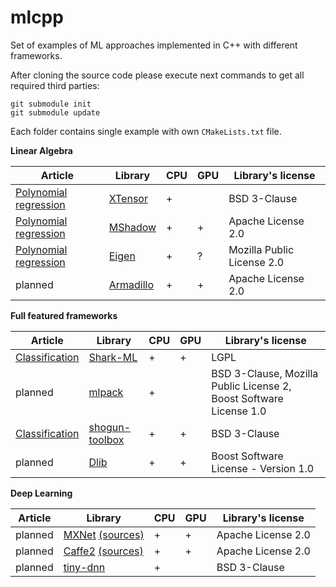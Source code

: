 # mlcpp
Set of examples of ML approaches implemented in C++ with different frameworks.

After cloning the source code please execute next commands to get all required third parties:

```
git submodule init
git submodule update
```
Each folder contains single example with own ``CMakeLists.txt`` file.

**Linear Algebra**

|Article|Library|CPU|GPU|Library's license|
|-------|-------|---|---|-----------------|
|[Polynomial regression](https://github.com/Kolkir/mlcpp/tree/master/polynomial_regression)|[XTensor](https://github.com/QuantStack/xtensor)|+||BSD 3-Clause|
|[Polynomial regression](https://github.com/Kolkir/mlcpp/tree/master/polynomial_regression_gpu)|[MShadow](https://github.com/dmlc/mshadow)|+|+|Apache License 2.0|
|[Polynomial regression](https://github.com/Kolkir/mlcpp/tree/master/polynomial_regression_eigen)|[Eigen](http://eigen.tuxfamily.org/)|+|?|Mozilla Public License 2.0|
|planned|[Armadillo](http://arma.sourceforge.net)|+|+|Apache License 2.0|

**Full featured frameworks**

|Article|Library|CPU|GPU|Library's license|
|-------|-------|---|---|-----------------|
|[Classification](https://github.com/Kolkir/mlcpp/tree/master/classification_shark)|[Shark-ML](http://image.diku.dk/shark/)|+|+|LGPL|
|planned|[mlpack](https://github.com/mlpack/mlpack)|+||BSD 3-Clause, Mozilla Public License 2, Boost Software License 1.0|
|[Classification](https://github.com/Kolkir/mlcpp/tree/master/classification_shogun)|[shogun-toolbox](http://www.shogun-toolbox.org/)|+|+|BSD 3-Clause|
|planned|[Dlib](http://dlib.net)|+|+|Boost Software License - Version 1.0|

**Deep Learning**

|Article|Library|CPU|GPU|Library's license|
|-------|-------|---|---|-----------------|
|planned|[MXNet](https://mxnet.apache.org/) [(sources)](https://github.com/apache/incubator-mxnet/tree/master/cpp-package)|+|+|Apache License 2.0|
|planned|[Caffe2](https://caffe2.ai/) [(sources)](https://github.com/caffe2/caffe2)|+|+|Apache License 2.0|
|planned|[tiny-dnn](https://github.com/tiny-dnn/tiny-dnn)|+||BSD 3-Clause|
